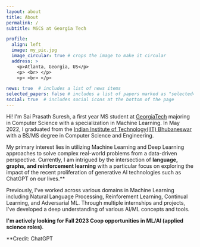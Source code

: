 ```yaml
---
layout: about
title: About
permalink: /
subtitle: MSCS at Georgia Tech

profile:
  align: left
  image: my_pic.jpg
  image_circular: true # crops the image to make it circular
  address: >
    <p>Atlanta, Georgia, US</p>
    <p> <br> </p>
    <p> <br> </p>

news: true  # includes a list of news items
selected_papers: false # includes a list of papers marked as "selected={true}"
social: true  # includes social icons at the bottom of the page
---
```


Hi! I'm Sai Prasath Suresh, a first year MS student at [GeorgiaTech](https://www.gatech.edu/) majoring in Computer Science with a specialization in Machine Learning. In May 2022, I graduated from the [Indian Institute of Technology(IIT) Bhubaneswar](https://www.iitbbs.ac.in/) with a BS/MS degree in Computer Science and Engineering. 

My primary interest lies in utilizing Machine Learning and Deep Learning approaches to solve complex real-world problems from a data-driven perspective. Currently, I am intrigued by the intersection of **language, graphs, and reinforcement learning** with a particular focus on exploring the impact of the recent proliferation of generative AI technologies such as ChatGPT on our lives.**


Previously, I've worked across various domains in Machine Learning including Natural Language Processing, Reinforement Learning, Continual Learning, and Adversarial ML. Through multiple internships and projects, I've developed a deep understanding of various AI/ML concepts and tools. 

**I'm actively looking for Fall 2023 Coop opportunities in ML/AI (applied science roles)**.  

**Credit: ChatGPT